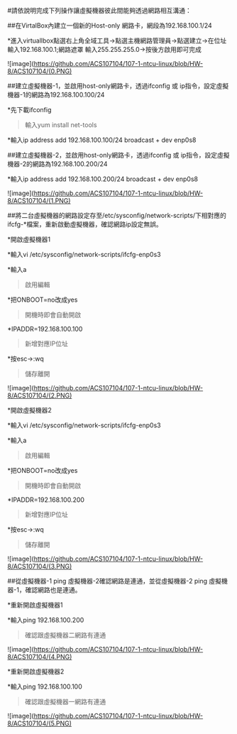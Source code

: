 #請依說明完成下列操作讓虛擬機器彼此間能夠透過網路相互溝通：

##在VirtalBox內建立一個新的Host-only 網路卡，網段為192.168.100.1/24

*進入virtuallbox點選右上角全域工具→點選主機網路管理員→點選建立→在位址 輸入192.168.100.1;網路遮罩 輸入255.255.255.0→按後方啟用即可完成

![image](https://github.com/ACS107104/107-1-ntcu-linux/blob/HW-8/ACS107104/(0.PNG)

##建立虛擬機器-1，並啟用host-only網路卡，透過ifconfig 或 ip指令，設定虛擬機器-1的網路為192.168.100.100/24

*先下載ifconfig

>輸入yum install net-tools

*輸入ip address add 192.168.100.100/24 broadcast + dev enp0s8

##建立虛擬機器-2，並啟用host-only網路卡，透過ifconfig 或 ip指令，設定虛擬機器-2的網路為192.168.100.200/24

*輸入ip address add 192.168.100.200/24 broadcast + dev enp0s8

![image](https://github.com/ACS107104/107-1-ntcu-linux/blob/HW-8/ACS107104/(1.PNG)

##將二台虛擬機器的網路設定存至/etc/sysconfig/network-scripts/下相對應的ifcfg-*檔案，重新啟動虛擬機器，確認網路ip設定無誤。

*開啟虛擬機器1

*輸入vi /etc/sysconfig/network-scripts/ifcfg-enp0s3

*輸入a

>啟用編輯

*把ONBOOT=no改成yes

>開機時即會自動開啟

*IPADDR=192.168.100.100

>新增對應IP位址

*按esc→:wq

>儲存離開

![image](https://github.com/ACS107104/107-1-ntcu-linux/blob/HW-8/ACS107104/(2.PNG)

*開啟虛擬機器2

*輸入vi /etc/sysconfig/network-scripts/ifcfg-enp0s3

*輸入a

>啟用編輯

*把ONBOOT=no改成yes

>開機時即會自動開啟

*IPADDR=192.168.100.200

>新增對應IP位址

*按esc→:wq

>儲存離開

![image](https://github.com/ACS107104/107-1-ntcu-linux/blob/HW-8/ACS107104/(3.PNG)

##從虛擬機器-1 ping 虛擬機器-2確認網路是連通，並從虛擬機器-2 ping 虛擬機器-1，確認網路也是連通。

*重新開啟虛擬機器1

*輸入ping 192.168.100.200

>確認跟虛擬機器二網路有連通

![image](https://github.com/ACS107104/107-1-ntcu-linux/blob/HW-8/ACS107104/(4.PNG)

*重新開啟虛擬機器2

*輸入ping 192.168.100.100

>確認跟虛擬機器一網路有連通

![image](https://github.com/ACS107104/107-1-ntcu-linux/blob/HW-8/ACS107104/(5.PNG)
